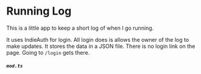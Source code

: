 # Running Log

This is a little app to keep a short log of when I go running.

It uses IndieAuth for login. All login does is allows the owner of the
log to make updates. It stores the data in a JSON file. There is no
login link on the page. Going to `/login` gets there.

##### `mod.ts`

